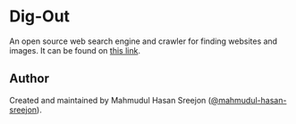 # Dig-Out

An open source web search engine and crawler for finding websites and images.
It can be found on [this link](http://dig-out.ml/).

## Author

Created and maintained by Mahmudul Hasan Sreejon ([@mahmudul-hasan-sreejon](http://mahmudulhasansreejon.ml/)).
